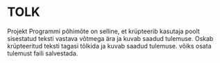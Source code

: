 # TOLK
Projekt
Programmi põhimõte on selline, et krüpteerib kasutaja poolt sisestatud teksti vastava võtmega ära ja kuvab saadud tulemuse.
Oskab krüpteeritud teksti tagasi tõlkida ja kuvab saadud tulemuse.
võiks osata tulemust faili salvestada.
